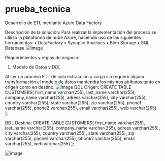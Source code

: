 # prueba_tecnica
Desarrollo de ETL mediante Azure Data Factory

Descripción de la solución: 
Para realizar la implementación del proceso se utilizo la plataforma de nube Azure, haciendo uso de las siguientes herramientas:
•	DataFactory
•	Synapse Analitycs
•	Blob Storage
•	SQL Database
![image](https://user-images.githubusercontent.com/51729393/193438315-651bf66f-6927-4dac-ad2c-2334182e90f3.png)

Requerimientos y reglas de negocio:

1.	Modelo de Datos y DDL

Al ser un proceso ETL de solo extracción y carga sin requerir alguna transformación el modelo de datos mantendrá los mismos atributos tanto en origen como en destino.
![image](https://user-images.githubusercontent.com/51729393/193438434-6a8334fb-d293-4fa2-aa60-ed4cea0a9997.png)
DDL Origen:
CREATE TABLE CUSTOMERS(
    first_name varchar(255),
    last_name varchar(255),
    company_name varchar(255),
    adress varchar(255),
    city varchar(255),
    country varchar(255),
    state varchar(255),
    zip varchar(255),
    phone1 varchar(255),
    phone2 varchar(255),
    email varchar(255),
    web varchar(255)
);

DDL Destino:
CREATE TABLE CUSTOMERS(
    first_name varchar(255),
    last_name varchar(255),
    company_name varchar(255),
    adress varchar(255),
    city varchar(255),
    country varchar(255),
    state varchar(255),
    zip varchar(255),
    phone1 varchar(255),
    phone2 varchar(255),
    email varchar(255),
    web varchar(255)
);

![image](https://user-images.githubusercontent.com/51729393/193438405-da767ab8-7eb3-4c8b-b193-3fddeb613df7.png)


